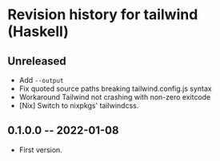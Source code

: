 # Revision history for tailwind (Haskell)

## Unreleased

- Add `--output`
- Fix quoted source paths breaking tailwind.config.js syntax
- Workaround Tailwind not crashing with non-zero exitcode
- [Nix] Switch to nixpkgs' tailwindcss.

## 0.1.0.0 -- 2022-01-08

* First version.
